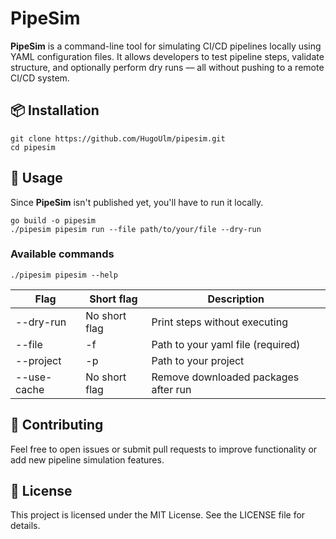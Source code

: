 
# PipeSim

**PipeSim** is a command-line tool for simulating CI/CD pipelines locally using YAML configuration files. 
It allows developers to test pipeline steps, validate structure, and optionally perform dry runs — all without pushing to a remote CI/CD system.

## 📦 Installation
```
git clone https://github.com/HugoUlm/pipesim.git
cd pipesim
```

## 🚀 Usage
Since **PipeSim** isn't published yet, you'll have to run it locally.
```
go build -o pipesim
./pipesim pipesim run --file path/to/your/file --dry-run
```

### Available commands
```
./pipesim pipesim --help
```
| Flag | Short flag | Description |
| ------- | ----- | ----------- |
| --dry-run | No short flag | Print steps without executing |
| --file | -f | Path to your yaml file (required) |
| --project | -p | Path to your project |
| --use-cache | No short flag | Remove downloaded packages after run |

## 🤝 Contributing
Feel free to open issues or submit pull requests to improve functionality or add new pipeline simulation features.

## 📄 License
This project is licensed under the MIT License. See the LICENSE file for details.
